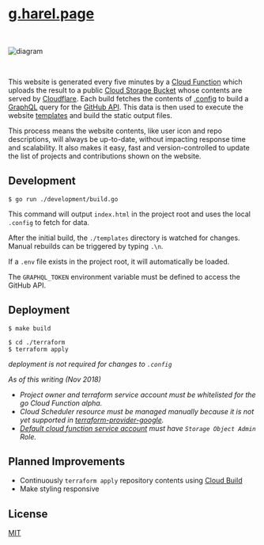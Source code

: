 <!--

add resume

https://github.com/golang-standards/project-layout

 -->

# [g.harel.page](https://g.harel.page)

&nbsp;

![diagram](https://user-images.githubusercontent.com/9319710/48919035-6c882b80-ee5e-11e8-87b2-4d15f4f8f866.png)

&nbsp;

This website is generated every five minutes by a [Cloud Function](https://cloud.google.com/functions/) which uploads the result to a public [Cloud Storage Bucket](https://cloud.google.com/storage/) whose contents are served by [Cloudflare](https://www.cloudflare.com/). Each build fetches the contents of [.config](./.config) to build a [GraphQL](https://graphql.org/) query for the [GitHub API](https://developer.github.com/v4/). This data is then used to execute the website [templates](./templates) and build the static output files.

This process means the website contents, like user icon and repo descriptions, will always be up-to-date, without impacting response time and scalability. It also makes it easy, fast and version-controlled to update the list of projects and contributions shown on the website.

## Development

```
$ go run ./development/build.go
```

This command will output `index.html` in the project root and uses the local `.config` to fetch for data.

After the initial build, the `./templates` directory is watched for changes. Manual rebuilds can be triggered by typing `.\n`.

If a `.env` file exists in the project root, it will automatically be loaded.

The `GRAPHQL_TOKEN` environment variable must be defined to access the GitHub API.

## Deployment

```
$ make build
```

```
$ cd ./terraform
$ terraform apply
```

_deployment is not required for changes to `.config`_

_As of this writing (Nov 2018)_

* _Project owner and terraform service account must be whitelisted for the go Cloud Function alpha._
* _Cloud Scheduler resource must be managed manually because it is not yet supported in [terraform-provider-google](https://github.com/terraform-providers/terraform-provider-google)._
* _[Default cloud function service account](https://cloud.google.com/functions/docs/concepts/iam#runtime_service_account) must have `Storage Object Admin` Role._

## Planned Improvements

* Continuously `terraform apply` repository contents using [Cloud Build](https://cloud.google.com/cloud-build/)
* Make styling responsive

## License

[MIT](https://github.com/g-harel/website/blob/master/LICENSE)

